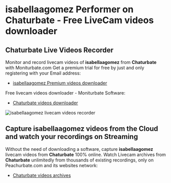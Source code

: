 # isabellaagomez Performer on Chaturbate - Free LiveCam videos downloader

## Chaturbate Live Videos Recorder

Monitor and record livecam videos of **isabellaagomez** from **Chaturbate** with Moniturbate.com
Get a premium trial for free by just and only registering with your Email address:
* [isabellaagomez Premium videos downloader](https://moniturbate.com/request-demo-licence-key.html)

Free livecam videos downloader - Moniturbate Software:
* [Chaturbate videos downloader](https://moniturbate.com/moniturbate-download-software.html)

![isabellaagomez livecam videos recorder](https://peachurnet.com/templates/moniturbate-software.png)


## Capture isabellaagomez videos from the Cloud and watch your recordings on Streaming

Without the need of downloading a software, capture **isabellaagomez** livecam videos from **Chaturbate** 100% online.
Watch Livecam archives from **Chaturbate** unlimitedly from thousands of existing recordings, only on Peachurbate.com and its websites network:
* [Chaturbate videos archives](https://peachurnet.com/)